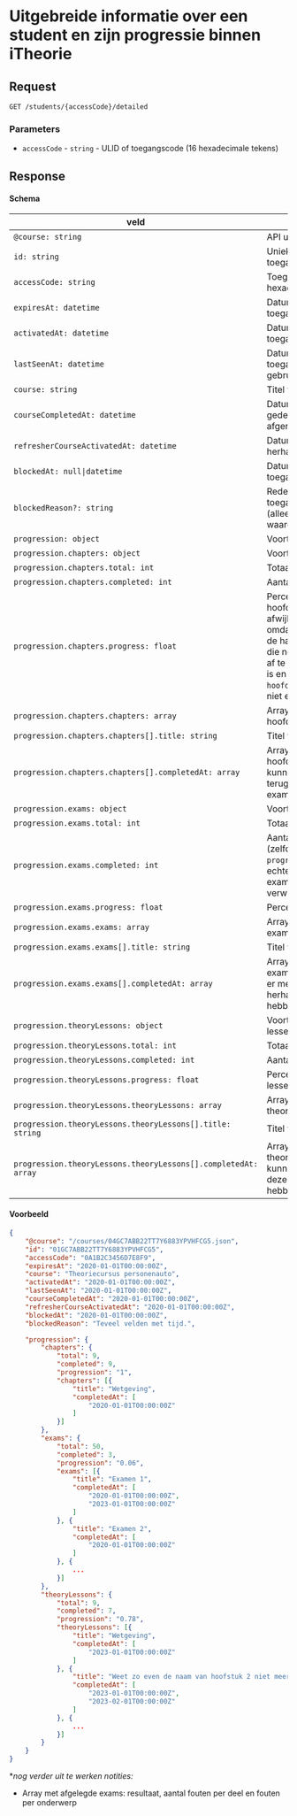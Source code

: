 # Uitgebreide informatie over een student en zijn progressie binnen iTheorie

## Request
```http
GET /students/{accessCode}/detailed
```

### Parameters
* `accessCode` - `string` - ULID of toegangscode (16 hexadecimale tekens)

## Response
#### Schema
| veld                                                           | beschrijving                                                                                                                                                                                                                                                                         |
|----------------------------------------------------------------|--------------------------------------------------------------------------------------------------------------------------------------------------------------------------------------------------------------------------------------------------------------------------------------|
| `@course: string`                                              | API url naar de cursus                                                                                                                                                                                                                                                               |
| `id: string`                                                   | Unieke identifier van de toegangscode (ULID)                                                                                                                                                                                                                                         |
| `accessCode: string`                                           | Toegangscode (16 hexadecimale tekens)                                                                                                                                                                                                                                                |
| `expiresAt: datetime`                                          | Datum waarop de toegangscode verloopt                                                                                                                                                                                                                                                |
| `activatedAt: datetime`                                        | Datum waarop de toegangscode is geactiveerd                                                                                                                                                                                                                                          |
| `lastSeenAt: datetime`                                         | Datum waarop de toegangscode voor het laatst is gebruikt                                                                                                                                                                                                                             |
| `course: string`                                               | Titel van de cursus                                                                                                                                                                                                                                                                  |
| `courseCompletedAt: datetime`                                  | Datum waarop het theorie gedeelte voor het eerst is afgerond                                                                                                                                                                                                                         |
| `refresherCourseActivatedAt: datetime`                         | Datum waarop de herhalingscursus is geactiveerd                                                                                                                                                                                                                                      |
| `blockedAt: null\|datetime`                                    | Datum waarop de toegangscode is geblokkeerd                                                                                                                                                                                                                                          |
| `blockedReason?: string`                                       | Reden waarom de toegangscode is geblokkeerd (alleen als `blockedAt` een waarde heeft)                                                                                                                                                                                                |
| `progression: object`                                          | Voortgang van de student                                                                                                                                                                                                                                                             |
| `progression.chapters: object`                                 | Voortgang van de hoofdstukken                                                                                                                                                                                                                                                        |
| `progression.chapters.total: int`                              | Totaal aantal hoofdstukken                                                                                                                                                                                                                                                           |
| `progression.chapters.completed: int`                          | Aantal afgeronde hoofdstukken                                                                                                                                                                                                                                                        |
| `progression.chapters.progress: float`                         | Percentage afgeronde hoofdstukken (deze kan afwijken van wat je verwacht omdat deze berekend word aan de hand van de verwachte tijd die nodig is om een hoofdstuk af te ronden en wat al afgerond is en niet simpel `hoofdstukken/totaal` aangezien niet elk hoofdstuk even lang is) |
| `progression.chapters.chapters: array`                         | Array met informatie over de hoofdstukken                                                                                                                                                                                                                                            |
| `progression.chapters.chapters[].title: string`                | Titel van het hoofdstuk                                                                                                                                                                                                                                                              |
| `progression.chapters.chapters[].completedAt: array`           | Array met datums waarop het hoofdstuk is afgerond (dit kunnen er meerdere zijn als ze terug gestuurd zijn vanuit een examen)                                                                                                                                                         |
| `progression.exams: object`                                    | Voortgang van de examens                                                                                                                                                                                                                                                             |
| `progression.exams.total: int`                                 | Totaal aantal examens                                                                                                                                                                                                                                                                |
| `progression.exams.completed: int`                             | Aantal afgeronde examens (zelfde verhaal als bij `progression.chapters.progress`, echter momenteel hebben alle examens de zelfde verwachtingstijd)                                                                                                                                   |
| `progression.exams.progress: float`                            | Percentage afgeronde examens                                                                                                                                                                                                                                                         |
| `progression.exams.exams: array`                               | Array met informatie over de examens                                                                                                                                                                                                                                                 |
| `progression.exams.exams[].title: string`                      | Titel van het examen                                                                                                                                                                                                                                                                 |
| `progression.exams.exams[].completedAt: array`                 | Array met datums waarop het examen is afgerond (dit kunnen er meerdere zijn als ze de herhalings cursus geactiveerd hebben)                                                                                                                                                          |
| `progression.theoryLessons: object`                            | Voortgang van de theorie lessen                                                                                                                                                                                                                                                      |
| `progression.theoryLessons.total: int`                         | Totaal aantal theorie lessen                                                                                                                                                                                                                                                         |
| `progression.theoryLessons.completed: int`                     | Aantal afgeronde theorie lessen                                                                                                                                                                                                                                                      |
| `progression.theoryLessons.progress: float`                    | Percentage afgeronde theorie lessen                                                                                                                                                                                                                                                  |
| `progression.theoryLessons.theoryLessons: array`               | Array met informatie over de theorie lessen                                                                                                                                                                                                                                          |
| `progression.theoryLessons.theoryLessons[].title: string`      | Titel van de theorie les                                                                                                                                                                                                                                                             |
| `progression.theoryLessons.theoryLessons[].completedAt: array` | Array met datums waarop de theorie les is afgerond (dit kunnen er meerdere zijn als ze deze nogmaals gekocht hebben)                                                                                                                                                                 |

#### Voorbeeld
```json
{
    "@course": "/courses/04GC7ABB22TT7Y6883YPVHFCG5.json",
    "id": "01GC7ABB22TT7Y6883YPVHFCG5",
    "accessCode": "0A1B2C3456D7E8F9",
    "expiresAt": "2020-01-01T00:00:00Z",
    "course": "Theoriecursus personenauto",
    "activatedAt": "2020-01-01T00:00:00Z",
    "lastSeenAt": "2020-01-01T00:00:00Z",
    "courseCompletedAt": "2020-01-01T00:00:00Z",
    "refresherCourseActivatedAt": "2020-01-01T00:00:00Z",
    "blockedAt": "2020-01-01T00:00:00Z",
    "blockedReason": "Teveel velden met tijd.",

    "progression": {
        "chapters": {
            "total": 9,
            "completed": 9,
            "progression": "1",
            "chapters": [{
                "title": "Wetgeving",
                "completedAt": [
                    "2020-01-01T00:00:00Z"
                ]
            }]
        },
        "exams": {
            "total": 50,
            "completed": 3,
            "progression": "0.06",
            "exams": [{
                "title": "Examen 1",
                "completedAt": [
                    "2020-01-01T00:00:00Z",
                    "2023-01-01T00:00:00Z"
                ]
            }, {
                "title": "Examen 2",
                "completedAt": [
                    "2020-01-01T00:00:00Z"
                ]
            }, {
                ...
            }]
        }, 
        "theoryLessons": {
            "total": 9,
            "completed": 7,
            "progression": "0.78",
            "theoryLessons": [{
                "title": "Wetgeving",
                "completedAt": [
                    "2023-01-01T00:00:00Z"
                ]
            }, {
                "title": "Weet zo even de naam van hoofstuk 2 niet meer",
                "completedAt": [
                    "2023-01-01T00:00:00Z",
                    "2023-02-01T00:00:00Z"
                ]
            }, {
                ...
            }]
        }
    }
}
```

**nog verder uit te werken notities:*
- Array met afgelegde exams: resultaat, aantal fouten per deel en fouten per
  onderwerp
